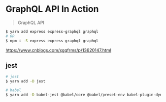# GraphQL API In Action

> GraphQL API

```sh
$ yarn add express express-graphql graphql
# OR 
$ npm i -S express express-graphql graphql

```

https://www.cnblogs.com/xgqfrms/p/13620147.html


## jest


```sh
# jest
$ yarn add -D jest

# babel
$ yarn add -D babel-jest @babel/core @babel/preset-env babel-plugin-dynamic-import-node

```
